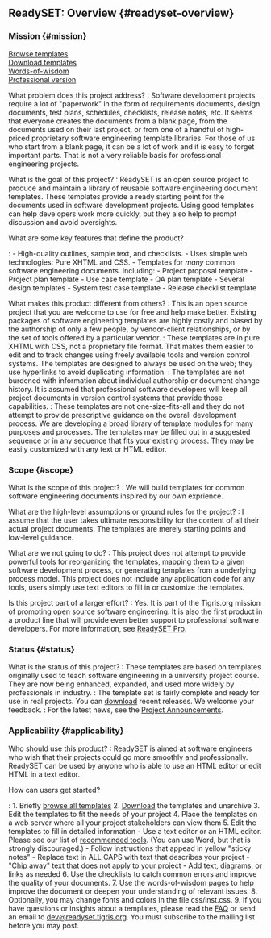 ReadySET: Overview {#readyset-overview}
--------------------------

### Mission {#mission}

[Browse templates](templates/index)  
[Download
templates](http://readyset.tigris.org/servlets/ProjectDocumentList)  
[Words-of-wisdom](http://readyset.tigris.org/words-of-wisdom/)  
[Professional version](http://www.readysetpro.com/)

What problem does this project address?
:   Software development projects require a lot of "paperwork" in the
    form of requirements documents, design documents, test plans,
    schedules, checklists, release notes, etc. It seems that everyone
    creates the documents from a blank page, from the documents used on
    their last project, or from one of a handful of high-priced
    proprietary software engineering template libraries. For those of us
    who start from a blank page, it can be a lot of work and it is easy
    to forget important parts. That is not a very reliable basis for
    professional engineering projects.

What is the goal of this project?
:   ReadySET is an open source project to produce and maintain a library
    of reusable software engineering document templates. These templates
    provide a ready starting point for the documents used in software
    development projects. Using good templates can help developers work
    more quickly, but they also help to prompt discussion and
    avoid oversights.

What are some key features that define the product?

:   -   High-quality outlines, sample text, and checklists.
    -   Uses simple web technologies: Pure XHTML and CSS.
    -   Templates for *many* common software engineering documents.
        Including:
        -   Project proposal template
        -   Project plan template
        -   Use case template
        -   QA plan template
        -   Several design templates
        -   System test case template
        -   Release checklist template

What makes this product different from others?
:   This is an open source project that you are welcome to use for free
    and help make better. Existing packages of software engineering
    templates are highly costly and biased by the authorship of only a
    few people, by vendor-client relationships, or by the set of tools
    offered by a particular vendor.
:   These templates are in pure XHTML with CSS, not a proprietary
    file format. That makes them easier to edit and to track changes
    using freely available tools and version control systems. The
    templates are designed to always be used on the web; they use
    hyperlinks to avoid duplicating information.
:   The templates are not burdened with information about individual
    authorship or document change history. It is assumed that
    professional software developers will keep all project documents in
    version control systems that provide those capabilities.
:   These templates are not one-size-fits-all and they do not attempt to
    provide prescriptive guidance on the overall development process. We
    are developing a broad library of template modules for many purposes
    and processes. The templates may be filled out in a suggested
    sequence or in any sequence that fits your existing process. They
    may be easily customized with any text or HTML editor.

### Scope {#scope}

What is the scope of this project?
:   We will build templates for common software engineering documents
    inspired by our own exprience.

What are the high-level assumptions or ground rules for the project?
:   I assume that the user takes ultimate responsibility for the content
    of all their actual project documents. The templates are merely
    starting points and low-level guidance.

What are we not going to do?
:   This project does not attempt to provide powerful tools for
    reorganizing the templates, mapping them to a given software
    development process, or generating templates from a underlying
    process model. This project does not include any application code
    for any tools, users simply use text editors to fill in or customize
    the templates.

Is this project part of a larger effort?
:   Yes. It is part of the Tigris.org mission of promoting open source
    software engineering. It is also the first product in a product line
    that will provide even better support to professional
    software developers. For more information, see
    [ReadySET Pro](http://www.readysetpro.com).

### Status {#status}

What is the status of this project?
:   These templates are based on templates originally used to teach
    software engineering in a university project course. They are now
    being enhanced, expanded, and used more widely by professionals
    in industry.
:   The template set is fairly complete and ready for use in
    real projects. You can
    [download](http://readyset.tigris.org/servlets/ProjectDocumentList)
    recent releases. We welcome your feedback.
:   For the latest news, see the [Project
    Announcements](http://readyset.tigris.org/servlets/ProjectNewsList).

### Applicability {#applicability}

Who should use this product?
:   ReadySET is aimed at software engineers who wish that their projects
    could go more smoothly and professionally. ReadySET can be used by
    anyone who is able to use an HTML editor or edit HTML in a
    text editor.

How can users get started?
   
:   1.  Briefly [browse all templates](templates/index)
    2.  [Download](http://readyset.tigris.org/servlets/ProjectDocumentList)
        the templates and unarchive
    3.  Edit the templates to fit the needs of your project
    4.  Place the templates on a web server where all your project
        stakeholders can view them
    5.  Edit the templates to fill in detailed information
        -   Use a text editor or an HTML editor. Please see our list of
            [recommended tools](docs/recommended-tools). (You can
            use Word, but that is strongly discouraged.)
        -   Follow instructions that appead in yellow "sticky notes"
        -   Replace text in ALL CAPS with text that describes your
            project
        -   "[Chip away](docs/faq#chipaway)" text that does not
            apply to your project
        -   Add text, diagrams, or links as needed
    6.  Use the checklists to catch common errors and improve the
        quality of your documents.
    7.  Use the words-of-wisdom pages to help improve the document or
        deepen your understanding of relevant issues.
    8.  Optionally, you may change fonts and colors in the
        file css/inst.css.
    9.  If you have questions or insights about a templates, please read
        the [FAQ](docs/faq.html) or send an email to
        <dev@readyset.tigris.org>. You must subscribe to the mailing
        list before you may post.


